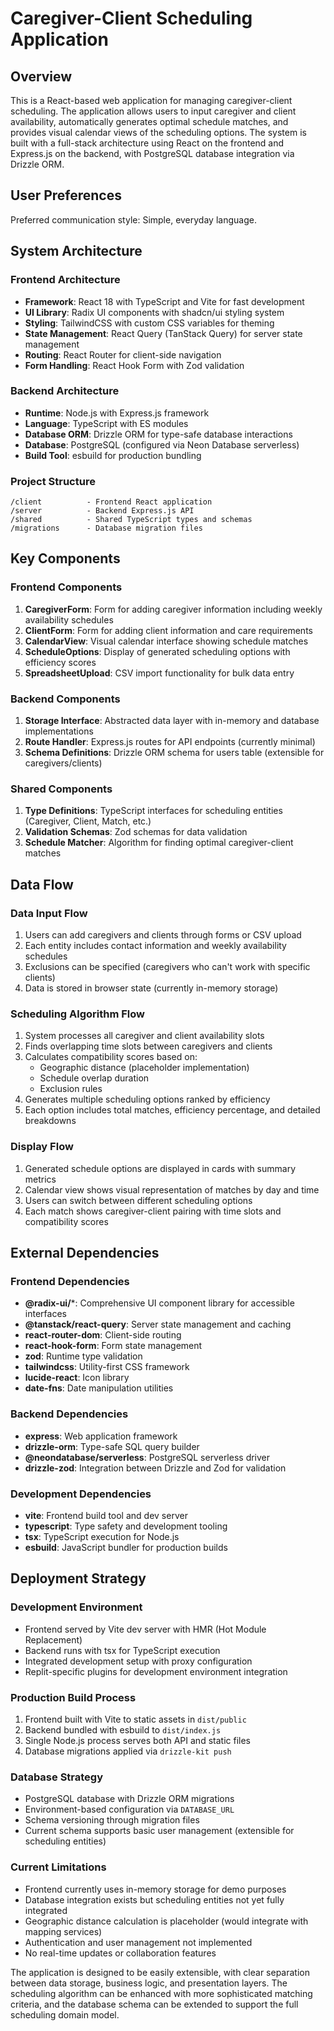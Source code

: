 # Caregiver-Client Scheduling Application

## Overview

This is a React-based web application for managing caregiver-client scheduling. The application allows users to input caregiver and client availability, automatically generates optimal schedule matches, and provides visual calendar views of the scheduling options. The system is built with a full-stack architecture using React on the frontend and Express.js on the backend, with PostgreSQL database integration via Drizzle ORM.

## User Preferences

Preferred communication style: Simple, everyday language.

## System Architecture

### Frontend Architecture
- **Framework**: React 18 with TypeScript and Vite for fast development
- **UI Library**: Radix UI components with shadcn/ui styling system
- **Styling**: TailwindCSS with custom CSS variables for theming
- **State Management**: React Query (TanStack Query) for server state management
- **Routing**: React Router for client-side navigation
- **Form Handling**: React Hook Form with Zod validation

### Backend Architecture
- **Runtime**: Node.js with Express.js framework
- **Language**: TypeScript with ES modules
- **Database ORM**: Drizzle ORM for type-safe database interactions
- **Database**: PostgreSQL (configured via Neon Database serverless)
- **Build Tool**: esbuild for production bundling

### Project Structure
```
/client          - Frontend React application
/server          - Backend Express.js API
/shared          - Shared TypeScript types and schemas
/migrations      - Database migration files
```

## Key Components

### Frontend Components
1. **CaregiverForm**: Form for adding caregiver information including weekly availability schedules
2. **ClientForm**: Form for adding client information and care requirements
3. **CalendarView**: Visual calendar interface showing schedule matches
4. **ScheduleOptions**: Display of generated scheduling options with efficiency scores
5. **SpreadsheetUpload**: CSV import functionality for bulk data entry

### Backend Components
1. **Storage Interface**: Abstracted data layer with in-memory and database implementations
2. **Route Handler**: Express.js routes for API endpoints (currently minimal)
3. **Schema Definitions**: Drizzle ORM schema for users table (extensible for caregivers/clients)

### Shared Components
1. **Type Definitions**: TypeScript interfaces for scheduling entities (Caregiver, Client, Match, etc.)
2. **Validation Schemas**: Zod schemas for data validation
3. **Schedule Matcher**: Algorithm for finding optimal caregiver-client matches

## Data Flow

### Data Input Flow
1. Users can add caregivers and clients through forms or CSV upload
2. Each entity includes contact information and weekly availability schedules
3. Exclusions can be specified (caregivers who can't work with specific clients)
4. Data is stored in browser state (currently in-memory storage)

### Scheduling Algorithm Flow
1. System processes all caregiver and client availability slots
2. Finds overlapping time slots between caregivers and clients
3. Calculates compatibility scores based on:
   - Geographic distance (placeholder implementation)
   - Schedule overlap duration
   - Exclusion rules
4. Generates multiple scheduling options ranked by efficiency
5. Each option includes total matches, efficiency percentage, and detailed breakdowns

### Display Flow
1. Generated schedule options are displayed in cards with summary metrics
2. Calendar view shows visual representation of matches by day and time
3. Users can switch between different scheduling options
4. Each match shows caregiver-client pairing with time slots and compatibility scores

## External Dependencies

### Frontend Dependencies
- **@radix-ui/***: Comprehensive UI component library for accessible interfaces
- **@tanstack/react-query**: Server state management and caching
- **react-router-dom**: Client-side routing
- **react-hook-form**: Form state management
- **zod**: Runtime type validation
- **tailwindcss**: Utility-first CSS framework
- **lucide-react**: Icon library
- **date-fns**: Date manipulation utilities

### Backend Dependencies
- **express**: Web application framework
- **drizzle-orm**: Type-safe SQL query builder
- **@neondatabase/serverless**: PostgreSQL serverless driver
- **drizzle-zod**: Integration between Drizzle and Zod for validation

### Development Dependencies
- **vite**: Frontend build tool and dev server
- **typescript**: Type safety and development tooling
- **tsx**: TypeScript execution for Node.js
- **esbuild**: JavaScript bundler for production builds

## Deployment Strategy

### Development Environment
- Frontend served by Vite dev server with HMR (Hot Module Replacement)
- Backend runs with tsx for TypeScript execution
- Integrated development setup with proxy configuration
- Replit-specific plugins for development environment integration

### Production Build Process
1. Frontend built with Vite to static assets in `dist/public`
2. Backend bundled with esbuild to `dist/index.js`
3. Single Node.js process serves both API and static files
4. Database migrations applied via `drizzle-kit push`

### Database Strategy
- PostgreSQL database with Drizzle ORM migrations
- Environment-based configuration via `DATABASE_URL`
- Schema versioning through migration files
- Current schema supports basic user management (extensible for scheduling entities)

### Current Limitations
- Frontend currently uses in-memory storage for demo purposes
- Database integration exists but scheduling entities not yet fully integrated
- Geographic distance calculation is placeholder (would integrate with mapping services)
- Authentication and user management not implemented
- No real-time updates or collaboration features

The application is designed to be easily extensible, with clear separation between data storage, business logic, and presentation layers. The scheduling algorithm can be enhanced with more sophisticated matching criteria, and the database schema can be extended to support the full scheduling domain model.